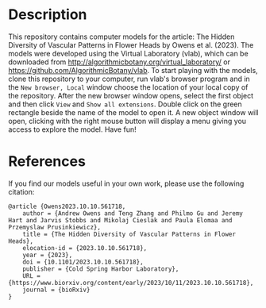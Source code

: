 # Description
This repository contains computer models for the article: The Hidden Diversity of Vascular Patterns in Flower Heads by Owens et al. (2023).
The models were developed using the Virtual Laboratory (vlab), which can be downloaded from http://algorithmicbotany.org/virtual_laboratory/ or https://github.com/AlgorithmicBotany/vlab.
To start playing with the models, clone this repository to your computer, run vlab's browser program and in the `New browser, Local` window choose the location of your local copy of the repository.
After the new browser window opens, select the first object and then click `View` and `Show all extensions`. Double click on the green rectangle beside the name of the model to open it.
A new object window will open, clicking with the right mouse button will display a menu giving you access to explore the model. Have fun! 

# References
If you find our models useful in your own work, please use the following citation:
```
@article {Owens2023.10.10.561718,
	author = {Andrew Owens and Teng Zhang and Philmo Gu and Jeremy Hart and Jarvis Stobbs and Mikolaj Cieslak and Paula Elomaa and Przemyslaw Prusinkiewicz},
	title = {The Hidden Diversity of Vascular Patterns in Flower Heads},
	elocation-id = {2023.10.10.561718},
	year = {2023},
	doi = {10.1101/2023.10.10.561718},
	publisher = {Cold Spring Harbor Laboratory},
	URL = {https://www.biorxiv.org/content/early/2023/10/11/2023.10.10.561718},
	journal = {bioRxiv}
}
```

